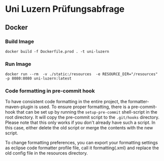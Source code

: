 # Uni Luzern Prüfungsabfrage
## Docker
### Build Image
`docker build -f Dockerfile.prod . -t uni-luzern`
### Run Image
`docker run --rm  -v ./static:/resources  -e RESOURCE_DIR="/resources" -p 8080:8080 uni-luzern:latest`

### Code formatting in pre-commit hook
To have consistent code formatting in the entire project, the formatter-maven-plugin
is used. To ensure proper formatting, there is a pre-commit-hook that can be set up by
running the `setup-pre-commit` shell-script in the root directory. It will copy the
pre-commit script to the `.git/hooks` directory. Please note that this only works if you
don't already have such a script. In this case, either delete the old script or merge the contents
with the new script.

To change formatting preferences, you can export your formatting settings as eclipse
code formatter profile file, call it formatting(.xml) and replace the old config file in the
resources directory.